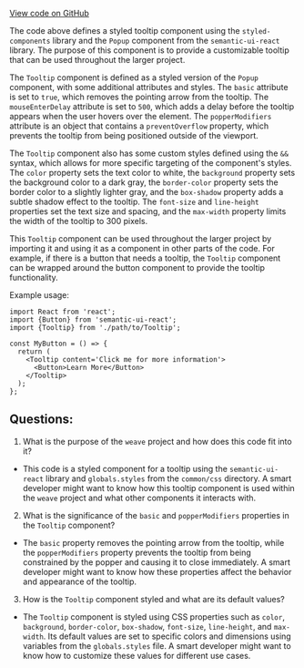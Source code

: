 [View code on GitHub](https://github.com/wandb/weave/weave-js/src/components/Tooltip.tsx)

The code above defines a styled tooltip component using the `styled-components` library and the `Popup` component from the `semantic-ui-react` library. The purpose of this component is to provide a customizable tooltip that can be used throughout the larger project.

The `Tooltip` component is defined as a styled version of the `Popup` component, with some additional attributes and styles. The `basic` attribute is set to `true`, which removes the pointing arrow from the tooltip. The `mouseEnterDelay` attribute is set to `500`, which adds a delay before the tooltip appears when the user hovers over the element. The `popperModifiers` attribute is an object that contains a `preventOverflow` property, which prevents the tooltip from being positioned outside of the viewport.

The `Tooltip` component also has some custom styles defined using the `&&` syntax, which allows for more specific targeting of the component's styles. The `color` property sets the text color to white, the `background` property sets the background color to a dark gray, the `border-color` property sets the border color to a slightly lighter gray, and the `box-shadow` property adds a subtle shadow effect to the tooltip. The `font-size` and `line-height` properties set the text size and spacing, and the `max-width` property limits the width of the tooltip to 300 pixels.

This `Tooltip` component can be used throughout the larger project by importing it and using it as a component in other parts of the code. For example, if there is a button that needs a tooltip, the `Tooltip` component can be wrapped around the button component to provide the tooltip functionality. 

Example usage:

```
import React from 'react';
import {Button} from 'semantic-ui-react';
import {Tooltip} from './path/to/Tooltip';

const MyButton = () => {
  return (
    <Tooltip content='Click me for more information'>
      <Button>Learn More</Button>
    </Tooltip>
  );
};
```
## Questions: 
 1. What is the purpose of the `weave` project and how does this code fit into it?
- This code is a styled component for a tooltip using the `semantic-ui-react` library and `globals.styles` from the `common/css` directory. A smart developer might want to know how this tooltip component is used within the `weave` project and what other components it interacts with.

2. What is the significance of the `basic` and `popperModifiers` properties in the `Tooltip` component?
- The `basic` property removes the pointing arrow from the tooltip, while the `popperModifiers` property prevents the tooltip from being constrained by the popper and causing it to close immediately. A smart developer might want to know how these properties affect the behavior and appearance of the tooltip.

3. How is the `Tooltip` component styled and what are its default values?
- The `Tooltip` component is styled using CSS properties such as `color`, `background`, `border-color`, `box-shadow`, `font-size`, `line-height`, and `max-width`. Its default values are set to specific colors and dimensions using variables from the `globals.styles` file. A smart developer might want to know how to customize these values for different use cases.